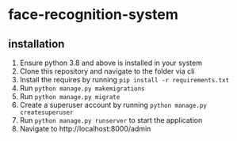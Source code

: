 # face-recognition-system

## installation 
1. Ensure python 3.8 and above is installed in your system
2. Clone this repository and navigate to the folder via cli
3. Install the requires by running `pip install -r requirements.txt`
4. Run `python manage.py makemigrations`
5. Run `python manage.py migrate`
6. Create a superuser account by running `python manage.py createsuperuser`
7. Run `python manage.py runserver` to start the application
8. Navigate to http://localhost:8000/admin

